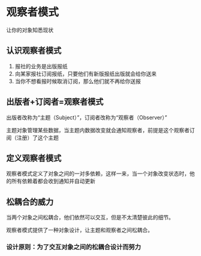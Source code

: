 # 观察者模式

让你的对象知悉现状

## 认识观察者模式
1. 报社的业务是出版报纸
2. 向某家报社订阅报纸，只要他们有新版报纸出版就会给你送来
3. 当你不想看报时候取消订阅，那么他们就不再给你送报

## 出版者+订阅者=观察者模式

出版者改称为“主题（Subject）”，订阅者改称为“观察者（Observer）”

主题对象管理某些数据，当主题内数据改变就会通知观察者，前提是这个观察者订阅（注册）了这个主题

## 定义观察者模式

观察者模式定义了对象之间的一对多依赖，这样一来，当一个对象改变状态时，他的所有依赖着都会收到通知并自动更新

## 松耦合的威力

当两个对象之间松耦合，他们依然可以交互，但是不太清楚彼此的细节。

观察者模式提供了一种对象设计，让主题和观察者之间松耦合。

### 设计原则：为了交互对象之间的松耦合设计而努力

 